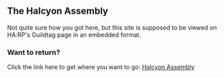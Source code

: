 ## The Halcyon Assembly

Not quite sure how you got here, but this site is supposed to be viewed on HA:RP's Guildtag page in an embedded format.

### Want to return?

Click the link here to get where you want to go:
[Halcyon Assembly](https://halcyon-assembly.guildtag.com/)
